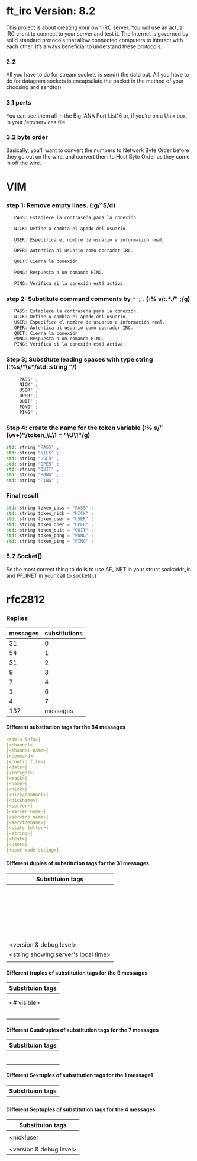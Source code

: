 # ft_irc Version: 8.2
This project is about creating your own IRC server.
You will use an actual IRC client to connect to your server and test it.
The Internet is governed by solid standard protocols that allow connected computers to interact with each other.
It’s always beneficial to understand these protocols.

### 2.2
All you have to do for stream sockets is send() the data out. All you have to do for datagram sockets is encapsulate the packet in the method of your choosing and sendto()
### 3.1 ports
You can see them all in the Big IANA Port List16 or, if you’re on a Unix box, in your /etc/services file

### 3.2 byte order
Basically, you’ll want to convert the numbers to Network Byte Order before they go out on the wire, and convert them to Host Byte Order as they come in off the wire.




# VIM
### step 1: Remove empty lines. (:g/^$/d)
```c++
   PASS: Establece la contraseña para la conexión.
     
   NICK: Define o cambia el apodo del usuario.
    
   USER: Especifica el nombre de usuario e información real.

   OPER: Autentica al usuario como operador IRC.
        
   QUIT: Cierra la conexión.
        
   PONG: Respuesta a un comando PING.
        
   PING: Verifica si la conexión está activa.
```
    
### step 2: Substitute command comments by `" ;` . (:% s/:.*\./" ;/g)


```c++
   PASS: Establece la contraseña para la conexión.
   NICK: Define o cambia el apodo del usuario.
   USER: Especifica el nombre de usuario e información real.
   OPER: Autentica al usuario como operador IRC.
   QUIT: Cierra la conexión.
   PONG: Respuesta a un comando PING.
   PING: Verifica si la conexión está activa.
```

### Step 3; Substitute leading spaces with type string (:%s/^\s*/std::string "/)

```c++
     PASS" ;
     NICK" ;
     USER" ;
     OPER" ;
     QUIT" ;
     PONG" ;
     PING" ;
```
### Step 4: create the name for the token variable  (:% s/"\(\w\+\)"/token_\L\1 = "\U\1"/g)


```c++
std::string "PASS" ;
std::string "NICK" ;
std::string "USER" ;
std::string "OPER" ;
std::string "QUIT" ;
std::string "PONG" ;
std::string "PING" ;
```

### Final result
```c++
std::string token_pass = "PASS" ;
std::string token_nick = "NICK" ;
std::string token_user = "USER" ;
std::string token_oper = "OPER" ;
std::string token_quit = "QUIT" ;
std::string token_pong = "PONG" ;
std::string token_ping = "PING" ;
```
### 5.2 Socket()
So the most correct thing to do is to use AF_INET in your struct sockaddr_in and PF_INET in your call to socket().)



# rfc2812

### Replies


|messages | substitutions |
|---------|---------------|
|31       | 0|
|54       | 1|
|31       | 2|
| 9       | 3|
| 7       | 4|
| 1       | 6|
| 4       | 7|
|137      |messages |

#### Different substitution tags for the 54 messages
```yml
<admin info>|
|<channel>|
|<channel name>|
|<command>|
|<config file>|
|<date>|
|<integer>|
|<mask>|
|<name>|
|<nick>|
|<nick/channel>|
|<nickname>|
|<server>|
|<server name>|
|<service name>|
|<servicename>|
|<stats letter>|
|<string>|
|<text>|
|<user>|
|<user mode string>|
```



#### Different duples of substitution tags for the 31 messages

|Substituion tags|
|----------------|
|<channel><banmask>|
|<channel><char>|
|<channel><exceptionmask>|
|<channel><invitemask>|
|<channel><nick>|
|<channel><nickname>|
|<channel><topic>|
|<char><channel>|
|<class><client IP address in dot form>|
|<class><count>|
|<class><nick>|
|<class><server>|
|<file op><file>|
|<hostmask><name>|
|<integer><integer>|
|<logfile><debug level>|
|<mask><type>|
|<newtype><client name>|
|<nick><away message>|
|<nick><channel>|
|<nick><integer>|
|<nick><nick>|
|<reply><reply>|
|<server name><port number>|
|<servername><ver>|
|<server name><version & debug level>|
|<server><string showing server's local time>|
|<user><channel>|

#### Different truples of substitution tags for the 9 messages

|Substituion tags|
|----------------|
|<channel><mode><mode params>|
|<channel><nick><nick>|
|<channel><# visible><topic>|
|<integer><integer><integer>|
|<nick><server><server info>|
|<nick><user><host>|
|<target><error code><abort message>|
|<username><ttyline><hostname>|

#### Different Cuadruples of substitution tags for the 7 messages

|Substituion tags|
|----------------|
|<class><name><type><active type>|
|<command><count><byte count><remote count>|
|<mask><server><hopcount><server info>|
|<nick><user><host><real name>|
|<servername><version><available user modes><available channel modes>|
|<version><debuglevel><server><comments>|

#### Different Sextuples of substitution tags for the 1 message1

|Substituion tags|
|----------------|
|<name><server><mask><type><hopcount><info>|


#### Different Septuples of substitution tags for the 4 messages

|Substituion tags|
|----------------|
|<channel><user><host><server><nick><hopcount><real name>|
|<class><int><int><server><nick!user|*!*><host|server><protocol version>|
|<linkname><sendq><sent messages><sent Kbytes><received messages><received Kbytes><time open>|
|<version & debug level><destination><next server><protocol version><link uptime in seconds><backstream sendq><upstream sendq>|



